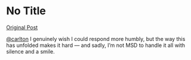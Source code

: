 # No Title

[Original Post](https://discourse.onlinedegree.iitm.ac.in/t/172246/13)

<p><a class="mention" href="/u/carlton">@carlton</a> I genuinely wish I could respond more humbly, but the way this has unfolded makes it hard — and sadly, I’m not MSD to handle it all with silence and a smile.</p>